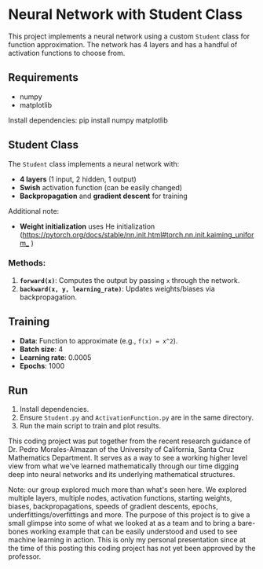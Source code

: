# Neural Network with Student Class

This project implements a neural network using a custom `Student` class for function approximation. The network has 4 layers and has a handful of activation functions to choose from.

## Requirements

- numpy
- matplotlib

Install dependencies:
pip install numpy matplotlib

## Student Class

The `Student` class implements a neural network with:
- **4 layers** (1 input, 2 hidden, 1 output)
- **Swish** activation function (can be easily changed)
- **Backpropagation** and **gradient descent** for training

Additional note:
- **Weight initialization** uses He initialization (<https://pytorch.org/docs/stable/nn.init.html#torch.nn.init.kaiming_uniform_>
)

### Methods:
1. **`forward(x)`**: Computes the output by passing `x` through the network.
2. **`backward(x, y, learning_rate)`**: Updates weights/biases via backpropagation.

## Training

- **Data**: Function to approximate (e.g., `f(x) = x^2`).
- **Batch size**: 4
- **Learning rate**: 0.0005
- **Epochs**: 1000

## Run

1. Install dependencies.
2. Ensure `Student.py` and `ActivationFunction.py` are in the same directory.
3. Run the main script to train and plot results.

This coding project was put together from the recent research guidance of Dr. Pedro Morales-Almazan of the University of California, Santa Cruz Mathematics Department. It serves as a way to see a working higher level view from what we've learned mathematically through our time digging deep into neural networks and its underlying mathematical structures.

Note: our group explored much more than what's seen here. We explored multiple layers, multiple nodes, activation functions, starting weights, biases, backpropagations, speeds of gradient descents, epochs, underfittings/overfittings and more. The purpose of this project is to give a small glimpse into some of what we looked at as a team and to bring a bare-bones working example that can be easily understood and used to see machine learning in action. This is only my personal presentation since at the time of this posting this coding project has not yet been approved by the professor.